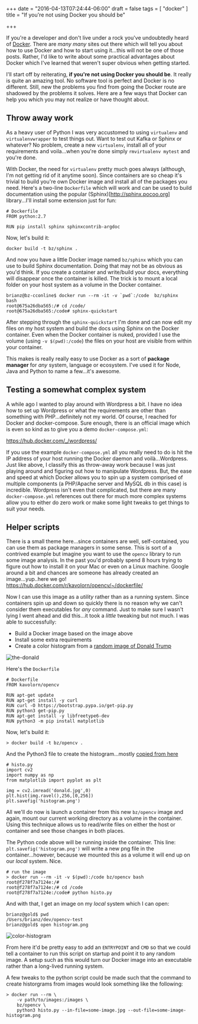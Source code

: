 +++
date = "2016-04-13T07:24:44-06:00"
draft = false
tags = [
    "docker"
]
title = "If you're not using Docker you should be"

+++

If you're a developer and don't live under a rock you've undoubtedly heard of
[Docker](https://www.docker.com).  There are *many many* sites out there which will tell you about
how to use Docker and how to start using it...this will not be one of those posts. Rather, I'd like
to write about some practical advantages about Docker which I've learned that weren't super obvious
when getting started.

I'll start off by reiterating, **if you're not using Docker you should be**.  It really is quite an
amazing tool.  No software tool is perfect and Docker is no different.  Still, new the problems you
find from going the Docker route are shadowed by the problems it solves. Here are a few ways that
Docker can help you which you may not realize or have thought about.

## Throw away work

As a heavy user of Python I was very accustomed to using `virtualenv` and `virtualenvwrapper` to
test things out.  Want to test out Kafka or Sphinx or whatever?  No problem, create a new
`virtualenv`, install all of your requirements and voila...when you're done simply `rmvirtualenv
mytest` and you're done.

With Docker, the need for `virtualenv` pretty much goes always (although, I'm not getting rid of it
anytime soon).  Since containers are so cheap it's trivial to build you're own Docker image and
install all of the packages you need.  Here's a two-line `Dockerfile` which will work and can be
used to build documentation using the popular (Sphinx)[http://sphinx.pocoo.org] library...I'll
install some extension just for fun:

```
# Dockerfile
FROM python:2.7

RUN pip install sphinx sphinxcontrib-argdoc
```

Now, let's build it:

```
docker build -t bz/sphinx .
```

And now you have a little Docker image named `bz/sphinx` which you can use to build Sphinx documentation. Doing that
may not be as obvious as you'd think. If you create a container and write/build your docs,
everything will disappear once the container is killed. The trick is to mount a local folder on
your host system as a volume in the Docker container.

```
brianz@bz-cconline$ docker run --rm -it -v `pwd`:/code  bz/sphinx  bash
root@675a26dba565:/# cd /code/
root@675a26dba565:/code# sphinx-quickstart
```

After stepping through the `sphinx-quickstart` I'm done and can now edit my files on my host system
and build the docs using Sphinx on the Docker container. Even when the Docker container is nuked,
provided I use the volume (using `-v $(pwd):/code`) the files on your host are visible from within
your container.

This makes is really really easy to use Docker as a sort of **package manager** for *any* system,
language or ecosystem. I've used it for Node, Java and Python to name a few...it's awesome.


## Testing a somewhat complex system

A while ago I wanted to play around with Wordpress a bit. I have no idea how to set up Wordpress or
what the requirements are other than something with PHP...definitely not my world. Of course, I
reached for Docker and docker-compose.  Sure enough, there is an official image which is even so
kind as to give you a demo `docker-compose.yml`:

https://hub.docker.com/_/wordpress/

If you use the example `docker-compose.yml` all you really need to do is hit the IP address of your
host running the Docker daemon and voilà...Wordpress. Just like above, I classify this as
throw-away work because I was just playing around and figuring out how to manipulate Wordpress.
But, the ease and speed at which Docker allows you to spin up a system comprised of multiple
components (a PHP/Apache server and MySQL db in this case) is incredible. Wordpress isn't even that
complicated, but there are many `docker-compose.yml` references out there for much more complex
systems allow you to either do zero work or make some light tweaks to get things to suit your
needs.


## Helper scripts

There is a small theme here...since containers are well, self-contained, you can use them as
package managers in some sense.  This is sort of a contrived example but imagine you want to use
the `opencv` library to run some image analysis. In the past you'd probably spend 8 hours trying to
figure out how to install it on your Mac or even on a Linux machine. Google around a bit and
chances are someone has already created an image...yup..here we go!
https://hub.docker.com/r/kavolorn/opencv/~/dockerfile/

Now I can use this image as a *utility* rather than as a running system. Since containers spin up
and down so quickly there is no reason why we can't consider them executables for *any* command.
Just to make sure I wasn't lying I went ahead and did this...it took a *little* tweaking but not
much.  I was able to successfully:

- Build a Docker image based on the image above
- Install some extra requirements
- Create a color histogram from a 
  <a href="http://static6.businessinsider.com/image/55918b77ecad04a3465a0a63/nbc-fires-donald-trump-after-he-calls-mexicans-rapists-and-drug-runners.jpg">random image of Donald Trump</a>

![the-donald](/images/donald.jpg)

Here's the `Dockerfile`

```
# Dockerfile
FROM kavolorn/opencv

RUN apt-get update
RUN apt-get install -y curl
RUN curl -O https://bootstrap.pypa.io/get-pip.py
RUN python3 get-pip.py
RUN apt-get install -y libfreetype6-dev
RUN python3 -m pip install matplotlib
```

Now, let's build it:

```
> docker build -t bz/opencv .
```

And the Python3 file to create the histogram...mostly [copied from
here](http://opencv-python-tutroals.readthedocs.org/en/latest/py_tutorials/py_imgproc/py_histograms/py_histogram_begins/py_histogram_begins.html)

```
# histo.py
import cv2
import numpy as np
from matplotlib import pyplot as plt

img = cv2.imread('donald.jpg',0)
plt.hist(img.ravel(),256,[0,256])
plt.savefig('histogram.png')
```

All we'll do now is launch a container from this new `bz/opencv` image and again, mount our current working directory as a volume
in the container. Using this technique allows us to read/write files on either the host or
container and see those changes in both places.

The Python code above will be running inside the container. This line:
`plt.savefig('histogram.png')` will write a new png file in the container...however, because we
mounted this as a volume it will end up on our *local* system. Nice.

```
# run the image
> docker run --rm -it -v $(pwd):/code bz/opencv bash
root@f278f7a7124e:/# 
root@f278f7a7124e:/# cd /code
root@f278f7a7124e:/code# python histo.py
```

And with that, I get an image on my *local* system which I can open:

```
brianz@gold$ pwd
/Users/brianz/dev/opencv-test
brianz@gold$ open histogram.png 
```

![color-histogram](/images/histogram.png)

From here it'd be pretty easy to add an `ENTRYPOINT` and `CMD` so that we could tell a container to
run this script on startup and point it to any random image. A setup such as this would turn our
Docker image into an executable rather than a long-lived running system. 

A few tweaks to the python script could be made such that the command to create
historgrams from images would look something like the following:

```
> docker run --rm \
    -v path/to/images:/images \
    bz/opencv \
    python3 histo.py --in-file=some-image.jpg --out-file=some-image-histogram.png
```
